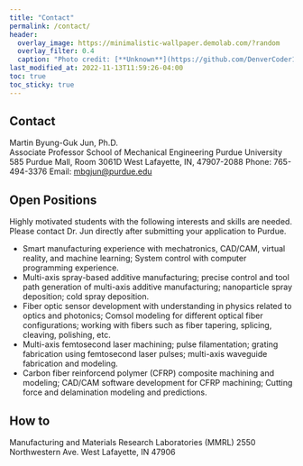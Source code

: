 ```yaml
---
title: "Contact"
permalink: /contact/
header: 
  overlay_image: https://minimalistic-wallpaper.demolab.com/?random
  overlay_filter: 0.4
  caption: "Photo credit: [**Unknown**](https://github.com/DenverCoder1/minimalistic-wallpaper-collection)"
last_modified_at: 2022-11-13T11:59:26-04:00
toc: true
toc_sticky: true
---
```


## Contact
Martin Byung-Guk Jun, Ph.D. <br>
Associate Professor
School of Mechanical Engineering
Purdue University
585 Purdue Mall, Room 3061D
West Lafayette, IN, 47907-2088
Phone: 765-494-3376
Email: mbgjun@purdue.edu

## Open Positions
Highly motivated students with the following interests and skills are needed. Please contact Dr. Jun directly after submitting your application to Purdue.
* Smart manufacturing experience with mechatronics, CAD/CAM, virtual reality, and machine learning; System control with computer programming experience.
* Multi-axis spray-based additive manufacturing; precise control and tool path generation of multi-axis additive manufacturing; nanoparticle spray deposition; cold spray deposition.
* Fiber optic sensor development with understanding in physics related to optics and photonics; Comsol modeling for different optical fiber configurations; working with fibers such as fiber tapering, splicing, cleaving, polishing, etc.
* Multi-axis femtosecond laser machining; pulse filamentation; grating fabrication using femtosecond laser pulses; multi-axis waveguide fabrication and modeling.
* Carbon fiber reinforcend polymer (CFRP) composite machining and modeling; CAD/CAM software development for CFRP machining; Cutting force and delamination modeling and predictions.

## How to 
<gmp-map center="40.45690, -86.92843" zoom="10" map-id="DEMO_MAP_ID" style="height: 400px"></gmp-map>
Manufacturing and Materials Research Laboratories (MMRL)
2550 Northwestern Ave.
West Lafayette, IN 47906